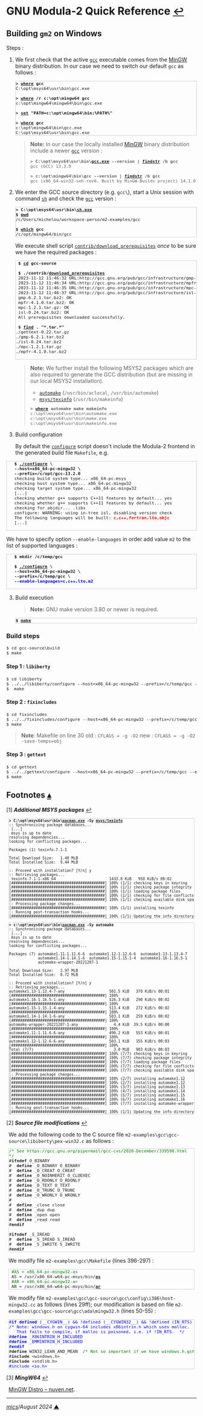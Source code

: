 # <span id="top">GNU Modula-2 Quick Reference</span> <span style="font-size:90%;">[↩](./README.md#top)</span>

## <span id="build_gm2">Building `gm2` on Windows</span>

Steps :

1. We first check that the active [`gcc`][gcc_cli] executable comes from the [MinGW][mingw_binaries] binary distribution. In our case we need to switch our default `gcc` as follows :
   
   <pre style="font-size:80%;border:1px solid #cccccc;">
   <b>&gt; <a href="">where</a> gcc</b>
   C:\opt\msys64\usr\bin\gcc.exe
   &nbsp;
   <b>&gt; <a href="">where</a> /r c:\opt\mingw64 gcc</b>
   c:\opt\mingw64\mingw64\bin\gcc.exe
   &nbsp;
   <b>&gt; <a href="">set</a> "PATH=c:\opt\mingw64\bin;%PATH%"</b>
   &nbsp;
   <b>&gt; <a href="">where</a> gcc</b>
   c:\opt\mingw64\bin\gcc.exe
   C:\opt\msys64\usr\bin\gcc.exe
   </pre>

   > **Note:** In our case the locally installed [MinGW][mingw_binaries] binary distribution include a newer [`gcc`][gcc_cli] version :
   > <pre style="font-size:80%;">
   > <b>&gt; C:\opt\msys64\usr\bin\<a href="https://gcc.gnu.org/onlinedocs/gcc/Invoking-GCC.html" rel="external">gcc.exe</a> --version | <a href="https://learn.microsoft.com/en-us/windows-server/administration/windows-commands/findstr" rel="external">findstr</a> /b gcc</b>
   > gcc (GCC) 13.3.0
   > &nbsp;
   > <b>&gt; c:\opt\mingw64\bin\gcc --version | <a href="https://learn.microsoft.com/en-us/windows-server/administration/windows-commands/findstr" rel="external">findstr</a> /b gcc</b>
   > gcc (x86_64-win32-seh-rev0, Built by MinGW-Builds project) 14.1.0
   > </pre>

2. We enter the GCC source directory (e.g. `gcc\`), start a Unix session with command [`sh`][sh_cli] and check the [`gcc`][gcc_cli] version :

   <pre style="font-size:80%;border:1px solid #cccccc;">
   <b>&gt; C:\opt\msys64\usr\bin\<a href="https://linux.die.net/man/1/sh">sh.exe</a></b>
   <b>$ <a href="">pwd</a></b>
   /c/Users/michelou/workspace-perso/m2-examples/gcc
   &nbsp;
   <b>$ <a href="">which</a> gcc</b>
   /c/opt/mingw64/bin/gcc
   </pre>

   We execute shell script [`contrib/download_prerequisites`](https://github.com/gcc-mirror/gcc/blob/master/contrib/download_prerequisites) *once* to be sure we have the required packages : 
    <!--
    https://stackoverflow.com/questions/9253695/building-gcc-requires-gmp-4-2-mpfr-2-3-1-and-mpc-0-8-0
    -->
    <pre style="font-size:80%;border:1px solid #cccccc;">
    <b>$ <a href="https://man7.org/linux/man-pages/man1/cd.1p.html">cd</a> gcc-source</b>
    &nbsp;
    <b>$ ./contrib/<a href="https://github.com/gcc-mirror/gcc/blob/master/contrib/download_prerequisites" rel="external">download_prerequisites</a></b>
    2023-11-12 11:46:32 URL:http://gcc.gnu.org/pub/gcc/infrastructure/gmp-6.2.1.tar.bz2 [2493916/2493916] -> "gmp-6.2.1.tar.bz2" [1]
    2023-11-12 11:46:34 URL:http://gcc.gnu.org/pub/gcc/infrastructure/mpfr-4.1.0.tar.bz2 [1747243/1747243] -> "mpfr-4.1.0.tar.bz2" [1]
    2023-11-12 11:46:35 URL:http://gcc.gnu.org/pub/gcc/infrastructure/mpc-1.2.1.tar.gz [838731/838731] -> "mpc-1.2.1.tar.gz" [1]
    2023-11-12 11:46:37 URL:http://gcc.gnu.org/pub/gcc/infrastructure/isl-0.24.tar.bz2 [2261594/2261594] -> "isl-0.24.tar.bz2" [1]
    gmp-6.2.1.tar.bz2: OK
    mpfr-4.1.0.tar.bz2: OK
    mpc-1.2.1.tar.gz: OK
    isl-0.24.tar.bz2: OK
    All prerequisites downloaded successfully.
    &nbsp;
    <b>$ <a href="https://man7.org/linux/man-pages/man1/find.1.html" rel="external">find</a> . "*.tar.*"</b>
   ./gettext-0.22.tar.gz
   ./gmp-6.2.1.tar.bz2
   ./isl-0.24.tar.bz2
   ./mpc-1.2.1.tar.gz
   ./mpfr-4.1.0.tar.bz2
    </pre>

    > **Note:** We further install the following MSYS2 packages which are also required to generate the GCC distribution (but are missing in our local MSYS2 installation).
    > - [`automake`][msys2_automake]     (`/usr/bin/aclocal`, `/usr/bin/automake`)
    > - [`msys/texinfo`][msys2_texinfo]  (`/usr/bin/makeinfo`)
    >
    > <pre style="font-size:80%;">
    > <b>&gt; <a href="">where</a> automake make makeinfo</b>
    > c:\opt\msys64\usr\bin\automake.exe
    > c:\opt\msys64\usr\bin\make.exe
    > c:\opt\msys64\usr\bin\makeinfo.exe
    > </pre>

3. Build configuration

   By default the [`configure`][configure_script] script doesn't include the Modula-2 frontend in the generated build file `Makefile`, e.g. 

<!--
$ find . -name configure |wc -l
56
-->
   <pre style="font-size:80%;border:1px solid #cccccc;">
   <b>$ <a href="https://www.gnu.org/prep/standards/html_node/Configuration.html" rel="external">./configure</a> \
   --host=x86_64-pc-mingw32 \
   --prefix=/c/opt/gcc-13.2.0</b>
   checking build system type... x86_64-pc-msys
   checking host system type... x86_64-pc-mingw32
   checking target system type... x86_64-pc-mingw32
   [...]
   checking whether g++ supports C++11 features by default... yes
   checking whether g++ supports C++11 features by default... yes
   checking for objdir... .libs
   configure: WARNING: using in-tree isl, disabling version check
   The following languages will be built: <span style="color:red;"><b>c,c++,fortran,lto,objc</b></span>
   [...]
   </pre>

   We have to specify option `--enable-languages` in order add value `m2` to the list of supported languages :

   <pre style="font-size:80%;border:1px solid #cccccc;">
   <b>$ mkdir /c/temp/gcc</b>
   &nbsp;
   <b>$ <a href="https://www.gnu.org/prep/standards/html_node/Configuration.html" rel="external">./configure</a> \
   --host=x86_64-pc-mingw32 \
   --prefix=/c/temp/gcc \
   <span style="color:blue;">--enable-languages=c,c++,lto,m2</span></b>
   </pre>

3. Build execution

   > **Note:** GNU make version 3.80 or newer is required.

   <pre style="font-size:80%;border:1px solid #cccccc;">
   <b>$ <a href="https://www.gnu.org/software/make/manual/html_node/index.html" rel="external">make</a></b>
   </pre>

### <span id="steps">Build steps</span>

<pre style="font-size:80%;">
$ cd gcc-source\build
$ make
</pre>

#### Step 1 : `libiberty`

<pre style="font-size:80%;">
$ cd libiberty
$ ../../libiberty/configure --host=x86_64-pc-mingw32 --prefix=/c/temp/gcc --enable-languages=c,c++,lto,m2
$  make
</pre>

#### Step 2 : `fixincludes`

<pre style="font-size:80%;">
$ cd fixincludes
$ ../../fixincludes/configure --host=x86_64-pc-mingw32 --prefix=/c/temp/gcc --enable-languages=c,c++,lto,m2
$ make
</pre>
> **Note**:  Makefile on line 30
> old : `CFLAGS = -g -O2`
> new : `CFLAGS = -g -O2 -save-temps=obj`

#### Step 3 : `gettext`

<pre style="font-size:80%;">
$ cd gettext
$ ../../gettext/configure --host=x86_64-pc-mingw32 --prefix=/c/temp/gcc --enable-languages=c,c++,lto,m2
$ make
</pre>

<!--=======================================================================-->

## <span id="footnotes">Footnotes</span> [**&#x25B4;**](#top)

<span id="footnote_01">[1]</span> ***Additional MSYS packages*** [↩](#anchor_01)

<dl><dd style="margin:6px;">
<pre style="font-size:70%;border:1px solid #cccccc;">
<b>&gt; C:\opt\msys64\usr\bin\<a href="https://www.msys2.org/docs/package-management/" rel="external"><b>pacman.exe</b></a> -Sy <a href="https://packages.msys2.org/package/texinfo">msys/texinfo</a></b>
:: Synchronizing package databases...
 [...]
 msys is up to date
resolving dependencies...
looking for conflicting packages...
&nbsp;
Packages (1) texinfo-7.1-1
&nbsp;
Total Download Size:   1.40 MiB
Total Installed Size:  9.44 MiB
&nbsp;
:: Proceed with installation? [Y/n] y
:: Retrieving packages...
 texinfo-7.1-1-x86_64                        1433.8 KiB   950 KiB/s 00:02
[##########################################] 100% (1/1) checking keys in keyring
[##########################################] 100% (1/1) checking package integrity
[##########################################] 100% (1/1) loading package files
[##########################################] 100% (1/1) checking for file conflicts
[##########################################] 100% (1/1) checking available disk space
:: Processing package changes...
[##########################################] 100% (1/1) installing texinfo
:: Running post-transaction hooks...
[##########################################] 100% (1/1) Updating the info directory file...
</pre>

<pre style="font-size:70%;border:1px solid #cccccc;">
<b>&gt; c:\opt\msys64\usr\bin\<a href="https://www.msys2.org/docs/package-management/"><b>pacman.exe</b></a> -Sy automake</b>
:: Synchronizing package databases...
 [...]
 msys is up to date
resolving dependencies...
looking for conflicting packages...

Packages (7) automake1.11-1.11.6-6  automake1.12-1.12.6-6  automake1.13-1.13.4-7
             automake1.14-1.14.1-6  automake1.15-1.15.1-4  automake1.16-1.16.5-1
             automake-wrapper-20221207-1

Total Download Size:   2.97 MiB
Total Installed Size:  8.72 MiB

:: Proceed with installation? [Y/n] y
:: Retrieving packages...
automake1.13-1.13.4-7-any                    501.5 KiB   370 KiB/s 00:01
[##########################################] 100%
automake1.16-1.16.5-1-any                    526.3 KiB   290 KiB/s 00:02
[##########################################] 100%
automake1.15-1.15.1-4-any                    513.4 KiB   272 KiB/s 00:02
[##########################################] 100%
automake1.14-1.14.1-6-any                    503.1 KiB   259 KiB/s 00:02
[##########################################] 100%
automake-wrapper-20221207-1-any                4.4 KiB  39.5 KiB/s 00:00
[##########################################] 100%
automake1.11-1.11.6-6-any                    490.2 KiB   553 KiB/s 00:01
[##########################################] 100%
automake1.12-1.12.6-6-any                    503.1 KiB   155 KiB/s 00:03
[##########################################] 100%
Total (7/7)                                    3.0 MiB   903 KiB/s 00:03
[##########################################] 100% (7/7) checking keys in keyring
[##########################################] 100% (7/7) checking package integrity
[##########################################] 100% (7/7) loading package files
[##########################################] 100% (7/7) checking for file conflicts
[##########################################] 100% (7/7) checking available disk space
:: Processing package changes...
[##########################################] 100% (2/7) installing automake1.12
[##########################################] 100% (2/7) installing automake1.12
[##########################################] 100% (3/7) installing automake1.13
[##########################################] 100% (4/7) installing automake1.14
[##########################################] 100% (5/7) installing automake1.15
[##########################################] 100% (6/7) installing automake1.16
[##########################################] 100% (7/7) installing automake-wrapper
:: Running post-transaction hooks...
[##########################################] 100% (1/1) Updating the info directory file...
</pre>
</dd></dl>

<span id="footnote_02">[2]</span> ***Source file modifications*** [↩](#anchor_02)

<dl><dd style="margin:6px;">
We add the following code to the C source file <code>m2-examples\gcc\gcc-source\libiberty\pex-win32.c</code> as follows :
<pre style="font-size:80%;border:1px solid #cccccc;">
<span style="color:green;">/* See https://gcc.gnu.org/pipermail/gcc-cvs/2020-December/339598.html
*/</span>
#<b>ifndef</b>_O_BINARY
#  <b>define</b> _O_BINARY O_BINARY
#  <b>define</b> _O_CREAT O_CREAT
#  <b>define</b> _O_NOINHERIT O_CLOEXEC
#  <b>define</b> _O_RDONLY O_RDONLY
#  <b>define</b> _O_TEXT O_TEXT
#  <b>define</b> _O_TRUNC O_TRUNC
#  <b>define</b> _O_WRONLY O_WRONLY
#
#  <b>define</b> _close close
#  <b>define</b> _dup dup
#  <b>define</b> _open open
#  <b>define</b> _read read
#<b>endif</b>
&nbsp;
#<b>ifndef</b> _S_IREAD
#  <b>define</b> _S_IREAD S_IREAD
#  <b>define</b> _S_IWRITE S_IWRITE
#<b>endif</b>
</pre>

We modify file `m2-examples\gcc\Makefile` (lines 396-297) :

<pre style="font-size:80%;border:1px solid #cccccc;">
 <span style="color:green;">#AS = x86_64-pc-mingw32-as</span>
 AS = /usr/x86_64-w64-pc-msys/bin/<a href="https://linux.die.net/man/1/as"><b>as</b></a>
 <span style="color:green;">#AR = x86_64-pc-mingw32-ar</span>
 AR = /usr/x86_64-w64-pc-msys/bin/<a href="https://linux.die.net/man/1/ar"><b>ar</b></a>
</pre>

We modify file `m2-examples\gcc\gcc-source\gcc\config\i386\host-mingw32.cc` as follows (lines 29ff); our modification is based on file <code>m2-examples\gcc\gcc-source\gcc\ada\mingw32.h</code> (lines 50-55) :

<pre style="font-size:80%;border:1px solid #cccccc;">
<span style="color:blue;">#<b>if defined</b> (__CYGWIN__) && !defined (__CYGWIN32__) && !defined (IN_RTS)
/* Note: windows.h on cygwin-64 includes x86intrin.h which uses malloc.
   That fails to compile, if malloc is poisoned, i.e. if !IN_RTS.  */
#<b>define</b> _X86INTRIN_H_INCLUDED
#<b>define</b> _EMMINTRIN_H_INCLUDED
#<b>endif</b></span>
#<b>define</b> WIN32_LEAN_AND_MEAN  <span style="color:green;">/* Not so important if we have windows.h.gch.  */</span>
#<b>include</b> &lt;windows.h>
#<b>include</b> &lt;stdlib.h>
<span style="color:blue;">#include &lt;io.h></span>
</pre>
</dd></dl>

<!--
$ C:\opt\msys64\usr\bin\sh.exe ./configure --host=x86_64-pc-mingw32 --prefix=/c/opt/gcc-13 --enable-languages=c,c++,lto,m2
checking build system type... x86_64-pc-msys
checking host system type... x86_64-pc-mingw32
checking target system type... x86_64-pc-mingw32
checking for a BSD-compatible install... /usr/bin/install -c
checking whether ln works... yes
checking whether ln -s works... no, using cp -pR
checking for a sed that does not truncate output... /usr/bin/sed
checking for gawk... gawk
checking for libatomic support... yes
checking for libitm support... no
checking for libsanitizer support... no
checking for libvtv support... yes
checking for libphobos support... no
checking for x86_64-pc-mingw32-gcc... no
checking for gcc... gcc
checking whether the C compiler works... yes
checking for C compiler default output file name... a.exe
checking for suffix of executables... .exe
checking whether we are cross compiling... no
checking for suffix of object files... o
checking whether we are using the GNU C compiler... yes
checking whether gcc accepts -g... yes
checking for gcc option to accept ISO C89... none needed
checking for gcc option to accept ISO C99... none needed
checking for x86_64-pc-mingw32-g++... no
checking for x86_64-pc-mingw32-c++... no
checking for x86_64-pc-mingw32-gpp... no
checking for x86_64-pc-mingw32-aCC... no
checking for x86_64-pc-mingw32-CC... no
checking for x86_64-pc-mingw32-cxx... no
checking for x86_64-pc-mingw32-cc++... no
checking for x86_64-pc-mingw32-cl.exe... no
checking for x86_64-pc-mingw32-FCC... no
checking for x86_64-pc-mingw32-KCC... no
checking for x86_64-pc-mingw32-RCC... no
checking for x86_64-pc-mingw32-xlC_r... no
checking for x86_64-pc-mingw32-xlC... no
checking for g++... g++
checking whether we are using the GNU C++ compiler... yes
checking whether g++ accepts -g... yes
checking whether g++ accepts -static-libstdc++ -static-libgcc... yes
checking for x86_64-pc-mingw32-gnatbind... no
checking for gnatbind... gnatbind
checking for x86_64-pc-mingw32-gnatmake... no
checking for gnatmake... gnatmake
checking whether compiler driver understands Ada and is recent enough... no
checking for x86_64-pc-mingw32-gdc... no
checking for gdc... no
checking whether the D compiler works... no
checking how to compare bootstrapped objects... cmp --ignore-initial=16 $$f1 $$f2
checking whether g++ supports C++11 features by default... yes
checking whether g++ supports C++11 features by default... yes
checking for objdir... .libs
configure: WARNING: using in-tree isl, disabling version check
 'c++' language required by 'm2' in stage 1; enabling
*** This configuration is not supported in the following subdirectories:
     target-libgomp target-libitm target-libsanitizer target-libphobos target-libffi target-libgo gnattools gotools target-libada target-zlib target-libbacktrace target-libgfortran target-libobjc
    (Any other directories should still work fine.)
checking for default BUILD_CONFIG...
checking for --enable-vtable-verify... no
checking for bison... no
checking for byacc... no
checking for yacc... no
checking for bison... no
checking for gm4... no
checking for gnum4... no
checking for m4... m4
checking for flex... no
checking for lex... no
checking for flex... no
checking for makeinfo... makeinfo
checking for expect... no
checking for runtest... no
checking for x86_64-pc-mingw32-ar... no
checking for x86_64-pc-mingw32-as... no
checking for x86_64-pc-mingw32-dlltool... no
checking for x86_64-pc-mingw32-dsymutil... no
checking for ld... (cached) /usr/lib/gcc/x86_64-pc-msys/13.2.0/../../../../x86_64-pc-msys/bin/ld.exe
checking for x86_64-pc-mingw32-ld... (cached) /usr/lib/gcc/x86_64-pc-msys/13.2.0/../../../../x86_64-pc-msys/bin/ld.exe
checking for x86_64-pc-mingw32-lipo... no
checking for x86_64-pc-mingw32-nm... no
checking for x86_64-pc-mingw32-ranlib... no
checking for x86_64-pc-mingw32-strip... no
checking for x86_64-pc-mingw32-windres... no
checking for x86_64-pc-mingw32-windmc... no
checking for x86_64-pc-mingw32-objcopy... no
checking for x86_64-pc-mingw32-objdump... no
checking for x86_64-pc-mingw32-otool... no
checking for x86_64-pc-mingw32-readelf... no
checking where to find the target ar... pre-installed in /usr/lib/gcc/x86_64-pc-msys/13.2.0/../../../../x86_64-pc-msys/bin
checking where to find the target as... pre-installed in /usr/lib/gcc/x86_64-pc-msys/13.2.0/../../../../x86_64-pc-msys/bin
checking where to find the target cc... pre-installed
checking where to find the target c++... pre-installed
checking where to find the target c++ for libstdc++... pre-installed
checking where to find the target dlltool... pre-installed in /usr/lib/gcc/x86_64-pc-msys/13.2.0/../../../../x86_64-pc-msys/bin
checking where to find the target dsymutil... pre-installed
checking where to find the target gcc... pre-installed
checking where to find the target gfortran... pre-installed
checking where to find the target gccgo... pre-installed
checking where to find the target gdc... pre-installed
checking where to find the target gm2... pre-installed
checking where to find the target ld... pre-installed in /usr/lib/gcc/x86_64-pc-msys/13.2.0/../../../../x86_64-pc-msys/bin
checking where to find the target lipo... pre-installed
checking where to find the target nm... pre-installed in /usr/lib/gcc/x86_64-pc-msys/13.2.0/../../../../x86_64-pc-msys/bin
checking where to find the target objcopy... pre-installed in /usr/lib/gcc/x86_64-pc-msys/13.2.0/../../../../x86_64-pc-msys/bin
checking where to find the target objdump... pre-installed in /usr/lib/gcc/x86_64-pc-msys/13.2.0/../../../../x86_64-pc-msys/bin
checking where to find the target otool... pre-installed
checking where to find the target ranlib... pre-installed in /usr/lib/gcc/x86_64-pc-msys/13.2.0/../../../../x86_64-pc-msys/bin
checking where to find the target readelf... pre-installed in /usr/lib/gcc/x86_64-pc-msys/13.2.0/../../../../x86_64-pc-msys/bin
checking where to find the target strip... pre-installed in /usr/lib/gcc/x86_64-pc-msys/13.2.0/../../../../x86_64-pc-msys/bin
checking where to find the target windres... pre-installed
checking where to find the target windmc... pre-installed
checking whether to enable maintainer-specific portions of Makefiles... no
configure: creating ./config.status
config.status: creating Makefile
-->

<!--
g++ -c -DIN_GCC       -DGENERATOR_FILE -I. -Ibuild -I../.././gcc -I../.././gcc/build -I../.././gcc/../include -I./../intl -I../.././gcc/../libcpp/include  \
        -o build/gengtype.o ../.././gcc/gengtype.cc
/c/Users/michelou/workspace-perso/m2-examples/gcc-13-20230219/missing flex  -ogengtype-lex.cc ../.././gcc/gengtype-lex.l && { \
  echo '#ifdef HOST_GENERATOR_FILE' > gengtype-lex.cc.tmp; \
  echo '#include "config.h"'       >> gengtype-lex.cc.tmp; \
  echo '#else'                     >> gengtype-lex.cc.tmp; \
  echo '#include "bconfig.h"'      >> gengtype-lex.cc.tmp; \
  echo '#endif'                    >> gengtype-lex.cc.tmp; \
  cat gengtype-lex.cc >> gengtype-lex.cc.tmp; \
  mv gengtype-lex.cc.tmp gengtype-lex.cc; \
}
/c/Users/michelou/workspace-perso/m2-examples/gcc-13-20230219/missing: line 81: flex: command not found
WARNING: 'flex' is missing on your system.
         You should only need it if you modified a '.l' file.
         You may want to install the Fast Lexical Analyzer package:
         <http://flex.sourceforge.net/>
make[2]: [Makefile:3076: gengtype-lex.cc] Error 127 (ignored)
g++ -c -DIN_GCC       -DGENERATOR_FILE -I. -Ibuild -I../.././gcc -I../.././gcc/build -I../.././gcc/../include -I./../intl -I../.././gcc/../libcpp/include  \
        -o build/gengtype-lex.o gengtype-lex.cc
cc1plus: fatal error: gengtype-lex.cc: No such file or directory
compilation terminated.
make[2]: *** [Makefile:2855: build/gengtype-lex.o] Error 1
make[2]: Leaving directory '/c/Users/michelou/workspace-perso/m2-examples/gcc-13-20230219/host-x86_64-pc-mingw32/gcc'
make[1]: *** [Makefile:4651: all-gcc] Error 2
make[1]: Leaving directory '/c/Users/michelou/workspace-perso/m2-examples/gcc-13-20230219'
make: *** [Makefile:1064: all] Error 2

michelou@DESKTOP-U9DCNVQ C:\Users\michelou\workspace-perso\m2-examples\gcc-13-20230219
$ where /r c:\opt\msys64 flex
INFO: Could not find files for the given pattern(s).

michelou@DESKTOP-U9DCNVQ C:\Users\michelou\workspace-perso\m2-examples\gcc-13-20230219
$ C:\opt\msys64\usr\bin\pacman.exe -Sy flex
:: Synchronizing package databases...
 clangarm64                                                            404.7 KiB   269 KiB/s 00:02
[####################################################] 100%  mingw32   431.5 KiB   134 KiB/s 00:03
[####################################################] 100%  mingw64   462.0 KiB   251 KiB/s 00:02
[####################################################] 100%  ucrt64    463.8 KiB   254 KiB/s 00:02
[####################################################] 100%  clang32   418.6 KiB   118 KiB/s 00:04
[####################################################] 100%  clang64   455.0 KiB   575 KiB/s 00:01
[####################################################] 100%  msys is up to date
resolving dependencies...
looking for conflicting packages...

Packages (1) flex-2.6.4-3

Total Download Size:   0.30 MiB
Total Installed Size:  1.53 MiB

:: Proceed with installation? [Y/n] y
:: Retrieving packages...
 flex-2.6.4-3-x86_64                                              303.8 KiB   534 KiB/s 00:01
[####################################################] 100% (1/1) checking keys in keyring                                        
[####################################################] 100% (1/1) checking package integrity
[####################################################] 100% (1/1) loading package files
[####################################################] 100% (1/1) checking for file conflicts
[####################################################] 100% (1/1) checking available disk space
:: Processing package changes...
[####################################################] 100% (1/1) installing flex
:: Running post-transaction hooks...
[####################################################] 100% (1/1) Updating the info directory file...
-->
<!--=======================================================================-->

<span id="footnote_03">[3]</span> ***MingW64*** [↩](#anchor_03)

<dl><dd style="margin:6px;">
<a href="https://nuwen.net/mingw.html">MinGW Distro &ndash; nuven.net</a>.
</dd></dl>

***

*[mics](https://lampwww.epfl.ch/~michelou/)/August 2024* [**&#9650;**](#top)
<span id="bottom">&nbsp;</span>

<!-- href links -->

[configure_script]: https://www.gnu.org/prep/standards/html_node/Configuration.html
[gcc_cli]: https://gcc.gnu.org/onlinedocs/gcc/Invoking-GCC.html
[mingw_binaries]: https://github.com/niXman/mingw-builds-binaries/releases
[msys2_automake]: https://packages.msys2.org/package/automake
[msys2_texinfo]: https://packages.msys2.org/package/texinfo
[sh_cli]: https://
